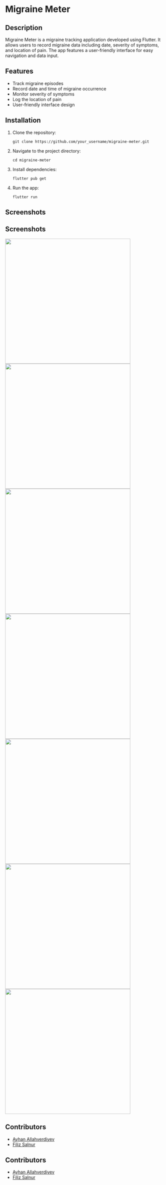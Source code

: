 # Migraine Meter

## Description
Migraine Meter is a migraine tracking application developed using Flutter. It allows users to record migraine data including date, severity of symptoms, and location of pain. The app features a user-friendly interface for easy navigation and data input.

## Features
- Track migraine episodes
- Record date and time of migraine occurrence
- Monitor severity of symptoms
- Log the location of pain
- User-friendly interface design

## Installation
1. Clone the repository:
   ```
   git clone https://github.com/your_username/migraine-meter.git
   ```
2. Navigate to the project directory:
   ```
   cd migraine-meter
   ```
3. Install dependencies:
   ```
   flutter pub get
   ```
4. Run the app:
   ```
   flutter run
   ```

## Screenshots

## Screenshots
<img src="https://github.com/filizsalnur/MigraineMeter/assets/92436947/c8957b65-2eff-4e56-9f94-ef0d5589e438" width="400" />
<img src="https://github.com/filizsalnur/MigraineMeter/assets/92436947/e6d640b3-cf08-46b8-aef1-383500a43400" width="400" />
<img src="https://github.com/filizsalnur/MigraineMeter/assets/92436947/1e0ce5d1-8b29-48b9-aeed-e27e1c498c62" width="400" />
<img src="https://github.com/filizsalnur/MigraineMeter/assets/92436947/fe37496a-2a21-4c25-b7ee-9c4d132512a4" width="400" />
<img src="https://github.com/filizsalnur/MigraineMeter/assets/92436947/80580f3b-7c79-4a02-bf66-49d4e6d7eb4b" width="400" />
<img src="https://github.com/filizsalnur/MigraineMeter/assets/92436947/6c08fdf1-6417-4a04-8b12-0590235decd5" width="400" />
<img src="https://github.com/filizsalnur/MigraineMeter/assets/92436947/cdac4837-9196-4ac4-aac7-e1148a290199" width="400" />


## Contributors
- [Ayhan Allahverdiyev](https://github.com/AyhanAllahverdiyev)
- [Filiz Salnur](https://github.com/filizsalnur)




## Contributors
- [Ayhan Allahverdiyev](https://github.com/AyhanAllahverdiyev)
- [Filiz Salnur](https://github.com/filizsalnur)
